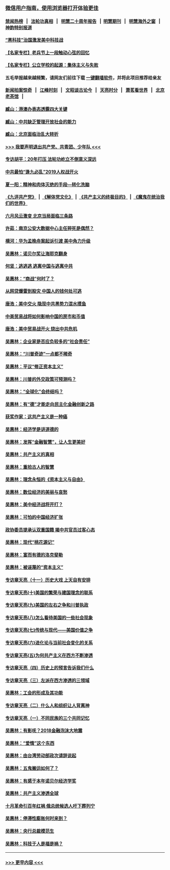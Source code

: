 ### [微信用户指南，使用浏览器打开体验更佳](https://github.com/gfw-breaker/banned-news1/blob/master/indexes/wechat-guide.md?t=0)
#### [禁闻热榜](热点新闻.md?t=0)  &nbsp;&nbsp;|&nbsp;&nbsp; [法轮功真相](https://github.com/gfw-breaker/truth/blob/master/README.md?t=0) &nbsp;&nbsp;|&nbsp;&nbsp; [明慧二十周年报告](https://github.com/gfw-breaker/mh-reports/blob/master/README.md?t=0) &nbsp;&nbsp;|&nbsp;&nbsp;[明慧期刊](https://github.com/gfw-breaker/mh-qikan) &nbsp;&nbsp;|&nbsp;&nbsp; [明慧海外之窗](https://github.com/gfw-breaker/mh-news/blob/master/README.md?t=0) &nbsp;&nbsp;|&nbsp;&nbsp; [神韵特别报道](https://github.com/gfw-breaker/mh-news/blob/master/shenyun.md?t=0)
#### [“黑科技”治国激发美中科技战](../pages/nsc423/n11638056.md?t=02041455) 
#### [【名家专栏】老兵节上一段触动心弦的回忆](../pages/nsc423/n11646016.md?t=02041455) 
#### [【名家专栏】公立学校的起源：集体主义与失败](../pages/nsc423/n11601833.md?t=02041455) 
#### 五毛举报越来越频繁，请网友们前往下载 [一键翻墙软件](https://github.com/gfw-breaker/ssr-accounts)，并将此项目推荐给亲友
#### [新闻拍案惊奇](https://github.com/gfw-breaker/banned-news1/blob/master/pages/link4.md) &nbsp;&nbsp;|&nbsp;&nbsp; [江峰时刻](https://github.com/gfw-breaker/banned-news1/blob/master/pages/link4.md) &nbsp;&nbsp;|&nbsp;&nbsp; [文昭谈古论今](https://github.com/gfw-breaker/banned-news1/blob/master/pages/link4.md) &nbsp;&nbsp;|&nbsp;&nbsp; [天亮时分](https://github.com/gfw-breaker/banned-news1/blob/master/pages/link4.md) &nbsp;&nbsp;|&nbsp;&nbsp; [萧茗看世界](https://github.com/gfw-breaker/banned-news1/blob/master/pages/link4.md) &nbsp;&nbsp;|&nbsp;&nbsp; [北京老茶馆](https://github.com/gfw-breaker/banned-news1/blob/master/pages/link4.md) &nbsp;&nbsp;|&nbsp;&nbsp; 
#### [臧山：港澳办表态透露四大关键](../pages/nsc423/n11421628.md?t=02041455) 
#### [臧山：中共缺乏管理开放社会的能力](../pages/nsc423/n11407457.md?t=02041455) 
#### [臧山：北京面临治乱大转折](../pages/nsc423/n11406895.md?t=02041455) 
#### [>>> 我要声明退出共产党、共青团、少年队 <<<](https://github.com/begood0513/goodnews/blob/master/quit/letter.md) 
#### [专访胡平：20年打压 法轮功屹立不倒意义深远](../pages/nsc423/n11398800.md?t=02041455) 
#### [中共最怕“逢九必乱”2019人权战开火](../pages/nsc423/n11385248.md?t=02041455) 
#### [夏一阳：精神和肉体灭绝的手段—转化洗脑](../pages/nsc423/n11368250.md?t=02041455) 
#### [《九评共产党》](https://github.com/begood0513/9ping.md/blob/master/README.md) &nbsp;|&nbsp; [《解体党文化》](../../../../jtdwh.md/blob/master/README.md)  &nbsp;|&nbsp; [《共产主义的终极目的》](../../../../gczydzjmd.md/blob/master/README.md) &nbsp;|&nbsp; [《魔鬼在统治我们的世界》](../../../../mgztzwmdsj.md/blob/master/README.md) 
#### [六月风云激变 北京当局面临三条路](../pages/nsc423/n11313668.md?t=02041455) 
#### [许茹：南京公安大数据中心主任猝死是偶然？](../pages/nsc423/n11064744.md?t=02041455) 
#### [横河：华为孟晚舟案起诉引渡 美中角力升级](../pages/nsc423/n11027230.md?t=02041455) 
#### [吴惠林：诺贝尔奖让海耶克翻身](../pages/nsc423/n10890049.md?t=02041455) 
#### [何坚：逃逃逃 逃离中国与逃离中共](../pages/nsc423/n10592891.md?t=02041455) 
#### [吴惠林：“商战”何时了？](../pages/nsc423/n10573558.md?t=02041455) 
#### [从网贷爆雷到股灾 中国人的钱何处可逃](../pages/nsc423/n10572800.md?t=02041455) 
#### [唐浩：美中交火 隐现中共黑势力混水摸鱼](../pages/nsc423/n10544040.md?t=02041455) 
#### [中美贸易战将如何影响中国的房市和币值](../pages/nsc423/n10543697.md?t=02041455) 
#### [唐浩：美中贸易战开火 烧出中共危机](../pages/nsc423/n10540126.md?t=02041455) 
#### [吴惠林：企业家是否应负较多的“社会责任”](../pages/nsc423/n10535022.md?t=02041455) 
#### [吴惠林：“川普奇迹”一点都不稀奇](../pages/nsc423/n10512808.md?t=02041455) 
#### [吴惠林：平议“修正资本主义”](../pages/nsc423/n10495724.md?t=02041455) 
#### [吴惠林：川普的外交政策可预测吗？](../pages/nsc423/n10462387.md?t=02041455) 
#### [吴惠林：“全球化”会终结吗？](../pages/nsc423/n10452838.md?t=02041455) 
#### [吴惠林：有“德”才能走向民主化金融创新之路](../pages/nsc423/n10432292.md?t=02041455) 
#### [获奖作家：这共产主义是一种癌](../pages/nsc423/n10431541.md?t=02041455) 
#### [吴惠林：经济学是讲道德的](../pages/nsc423/n10398014.md?t=02041455) 
#### [吴惠林：发挥“金融智慧”，让人生更美好](../pages/nsc423/n10375019.md?t=02041455) 
#### [吴惠林：共产主义的真相](../pages/nsc423/n10351394.md?t=02041455) 
#### [吴惠林：重拾古人的智慧](../pages/nsc423/n10337691.md?t=02041455) 
#### [吴惠林：理念永恒的《资本主义与自由》](../pages/nsc423/n10316274.md?t=02041455) 
#### [吴惠林：数位经济的美丽与哀愁](../pages/nsc423/n10292946.md?t=02041455) 
#### [吴惠林：美中经济战将开打？](../pages/nsc423/n10258825.md?t=02041455) 
#### [吴惠林：可怕的中国经济扩张](../pages/nsc423/n10219147.md?t=02041455) 
#### [政协委员提承认双重国籍 揭中共官员过客心态](../pages/nsc423/n10208809.md?t=02041455) 
#### [吴惠林：现代“桃花源记”](../pages/nsc423/n10185234.md?t=02041455) 
#### [吴惠林：富而有德的洛克斐勒](../pages/nsc423/n10142264.md?t=02041455) 
#### [吴惠林：被诬蔑的“资本主义”](../pages/nsc423/n10124816.md?t=02041455) 
#### [专访章天亮（十一）历史大戏 上天自有安排](../pages/nsc423/n10094905.md?t=02041455) 
#### [专访章天亮(十)美国的繁荣与建国理念的联系](../pages/nsc423/n10094899.md?t=02041455) 
#### [专访章天亮(九)美国的左右之争和川普执政](../pages/nsc423/n10094889.md?t=02041455) 
#### [专访章天亮(八)怎么看待美国的一些社会现象](../pages/nsc423/n10094857.md?t=02041455) 
#### [专访章天亮(七)传统与现代——美国价值之争](../pages/nsc423/n10093140.md?t=02041455) 
#### [专访章天亮(六)进化论与当前社会变化的关系](../pages/nsc423/n10092036.md?t=02041455) 
#### [专访章天亮(五)为何共产主义在西方不断渗透](../pages/nsc423/n10083620.md?t=02041455) 
#### [专访章天亮（四）历史上的预言告诉我们什么](../pages/nsc423/n10083606.md?t=02041455) 
#### [专访章天亮（三）左派在西方渗透的三领域](../pages/nsc423/n10081115.md?t=02041455) 
#### [吴惠林：工会的形成及其功能](../pages/nsc423/n10080633.md?t=02041455) 
#### [专访章天亮（二）什么人和组织让人背离神](../pages/nsc423/n10076637.md?t=02041455) 
#### [专访章天亮（一）不同民族的三个共同记忆](../pages/nsc423/n10074188.md?t=02041455) 
#### [吴惠林：有影呒？2018金融泡沫大地震](../pages/nsc423/n10040534.md?t=02041455) 
#### [吴惠林：“爱情”这个东西](../pages/nsc423/n10019423.md?t=02041455) 
#### [吴惠林：由台湾劳动部政次请辞说起](../pages/nsc423/n9979679.md?t=02041455) 
#### [吴惠林：五鬼搬运如何了？](../pages/nsc423/n9925338.md?t=02041455) 
#### [吴惠林：有感于本年诺贝尔经济学奖](../pages/nsc423/n9871883.md?t=02041455) 
#### [吴惠林：共产主义渗透全球](../pages/nsc423/n9812748.md?t=02041455) 
#### [十月革命引百年红祸 俄总统候选人吁下葬列宁](../pages/nsc423/n9810182.md?t=02041455) 
#### [吴惠林：停滞性膨胀何时来到？](../pages/nsc423/n9764136.md?t=02041455) 
#### [吴惠林：央行总裁模范生](../pages/nsc423/n9728134.md?t=02041455) 
#### [吴惠林：科技于人是福是祸？](../pages/nsc423/n9672982.md?t=02041455) 

----
#### [ >>> 更早内容 <<< ](../indexes/nsc423-earlier.md)
